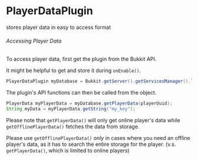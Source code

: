 # PlayerDataPlugin
stores player data in easy to access format

###### Accessing Player Data
To access player data, first get the plugin from the Bukkit API.

It might be helpful to get and store it during `onEnable()`.


```java
PlayerDataPlugin myDatabase = Bukkit.getServer().getServicesManager().load(PlayerDataPlugin.class);
```

The plugin's API functions can then be called from the object.

```java
PlayerData myPlayerData = myDatabase.getPlayerData(playerUuid);
String myData = myPlayerData.getString("my_key");
```

Please note that `getPlayerData()` will only get online player's data while `getOfflinePlayerData()` fetches the data from storage.

Please use `getOfflinePlayerData()` _only_ in cases where you need an offline player's data, as it has to search the entire storage for the player. (v.s. `getPlayerData()`, which is limited to online players)
